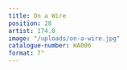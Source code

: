 ```yaml
---
title: On a Wire
position: 28
artist: 174.0
image: "/uploads/on-a-wire.jpg"
catalogue-number: HA006
format: 7"
---
```


